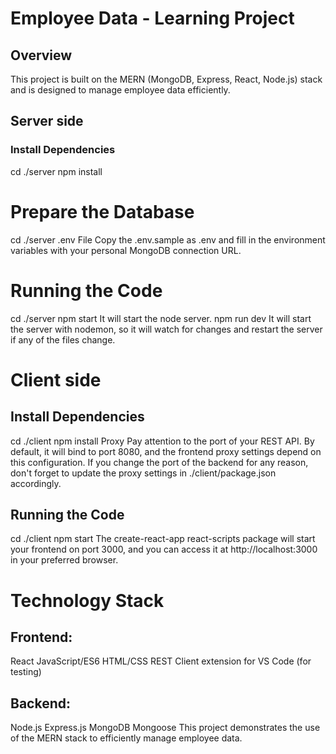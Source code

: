# Employee Data - Learning Project
## Overview
This project is built on the MERN (MongoDB, Express, React, Node.js) stack and is designed to manage employee data efficiently.

## Server side
### Install Dependencies
cd ./server
npm install

# Prepare the Database
cd ./server
.env File
Copy the .env.sample as .env and fill in the environment variables with your personal MongoDB connection URL.

# Running the Code
cd ./server
npm start
It will start the node server.
npm run dev
It will start the server with nodemon, so it will watch for changes and restart the server if any of the files change.

# Client side
## Install Dependencies
cd ./client
npm install
Proxy
Pay attention to the port of your REST API. By default, it will bind to port 8080, and the frontend proxy settings depend on this configuration. If you change the port of the backend for any reason, don't forget to update the proxy settings in ./client/package.json accordingly.

## Running the Code
cd ./client
npm start
The create-react-app react-scripts package will start your frontend on port 3000, and you can access it at http://localhost:3000 in your preferred browser.

# Technology Stack
## Frontend:
React
JavaScript/ES6
HTML/CSS
REST Client extension for VS Code (for testing)
## Backend:
Node.js
Express.js
MongoDB
Mongoose
This project demonstrates the use of the MERN stack to efficiently manage employee data.
